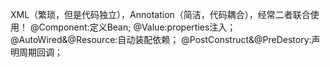 XML（繁琐，但是代码独立），Annotation（简洁，代码耦合），经常二者联合使用！
@Component:定义Bean;
@Value:properties注入；
@AutoWired&@Resource:自动装配依赖；
@PostConstruct&@PreDestory:声明周期回调；
